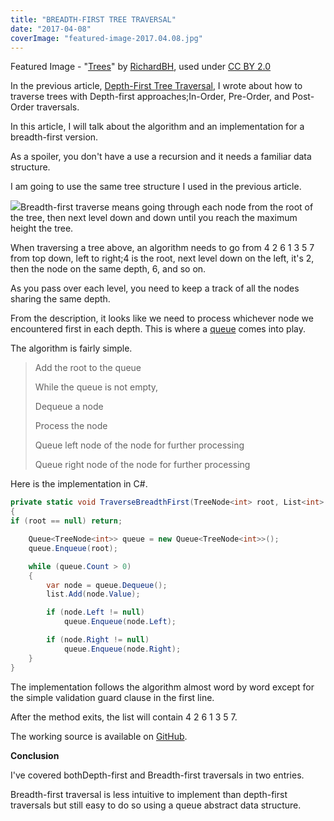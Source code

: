 ```yaml
---
title: "BREADTH-FIRST TREE TRAVERSAL"
date: "2017-04-08"
coverImage: "featured-image-2017.04.08.jpg"
---
```


Featured Image - "[Trees](https://www.flickr.com/photos/rbh/14431865903/in/photolist-nZi5Wc-iPaKKA-5vsbCi-7T27xW-qwXZNW-cA254b-v7KBR-cGHLy5-eYcLS9-5nwc5b-7ZddkJ-S4PqiP-rwhx6n-b2x1Fz-k9T9qu-7WdxCi-5v6DBH-69THJB-9a83Tc-qLj55Z-dR7NWS-9YF3Su-bUurhS-9ierJ3-b2x5TV-howvfr-4rawjf-9xwTPZ-rkhaxS-5DC811-7eKKLj-RLksUu-9qrnoZ-9B2Lor-doRPFa-pebv7p-2193x-m2Afgp-9GU4BC-bVnUAS-e712bc-cXskaJ-8hhqUP-RPEM3-hBt2TR-njFjSY-d8udC9-9tXNXQ-h17NPK-oZHbQr)" by [RichardBH](https://www.flickr.com/photos/rbh/), used under [CC BY 2.0](https://creativecommons.org/licenses/by/2.0/)

In the previous article, [Depth-First Tree Traversal](https://www.slightedgecoder.com/2017/03/26/depth-first-tree-traversal/), I wrote about how to traverse trees with Depth-first approaches;In-Order, Pre-Order, and Post-Order traversals.

In this article, I will talk about the algorithm and an implementation for a breadth-first version.

As a spoiler, you don't have a use a recursion and it needs a familiar data structure.

I am going to use the same tree structure I used in the previous article.

![](./images/Binary-Search-Tree.jpg)Breadth-first traverse means going through each node from the root of the tree, then next level down and down until you reach the maximum height the tree.

When traversing a tree above, an algorithm needs to go from 4 2 6 1 3 5 7 from top down, left to right;4 is the root, next level down on the left, it's 2, then the node on the same depth, 6, and so on.

As you pass over each level, you need to keep a track of all the nodes sharing the same depth.

From the description, it looks like we need to process whichever node we encountered first in each depth. This is where a [queue](<https://en.wikipedia.org/wiki/Queue_(abstract_data_type)>) comes into play.

The algorithm is fairly simple.

> Add the root to the queue
>
> While the queue is not empty,
>
> Dequeue a node
>
> Process the node
>
> Queue left node of the node for further processing
>
> Queue right node of the node for further processing

Here is the implementation in C#.

```csharp
private static void TraverseBreadthFirst(TreeNode<int> root, List<int> list)
{
if (root == null) return;

    Queue<TreeNode<int>> queue = new Queue<TreeNode<int>>();
    queue.Enqueue(root);

    while (queue.Count > 0)
    {
        var node = queue.Dequeue();
        list.Add(node.Value);

        if (node.Left != null)
            queue.Enqueue(node.Left);

        if (node.Right != null)
            queue.Enqueue(node.Right);
    }
}
```

The implementation follows the algorithm almost word by word except for the simple validation guard clause in the first line.

After the method exits, the list will contain 4 2 6 1 3 5 7.

The working source is available on [GitHub](https://github.com/dance2die/Demo.LearnByDoing/blob/master/Demo.LearnByDoing.General/Tree/BreadthFirstTraversal.cs).

**Conclusion**

I've covered bothDepth-first and Breadth-first traversals in two entries.

Breadth-first traversal is less intuitive to implement than depth-first traversals but still easy to do so using a queue abstract data structure.

